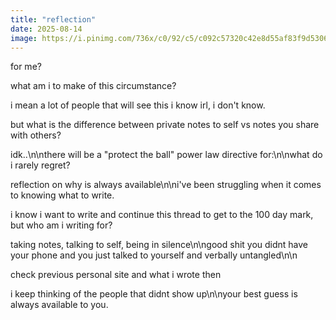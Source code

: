 ```yaml
---
title: "reflection"
date: 2025-08-14
image: https://i.pinimg.com/736x/c0/92/c5/c092c57320c42e8d55af83f9d5306314.jpg
---
```


for me?

what am i to make of this circumstance?

i mean a lot of people that will see this i know irl, i don't know.

but what is the difference between private notes to self vs notes you share with others?

idk..\n\nthere will be a "protect the ball" power law directive for:\n\nwhat do i rarely regret?

reflection on why is always available\n\ni've been struggling when it comes to knowing what to write.

i know i want to write and continue this thread to get to the 100 day mark, but who am i writing for?

taking notes, talking to self, being in silence\n\ngood shit you didnt have your phone and you just talked to yourself and verbally untangled\n\n

check previous personal site and what i wrote then

i keep thinking of the people that didnt show up\n\nyour best guess is always available to you.
